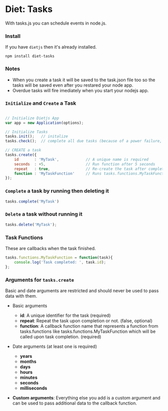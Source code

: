 # Diet: Tasks
With tasks.js you can schedule events in node.js.  

### Install
If you have `dietjs` then it's already installed.
```
npm install diet-tasks
```

### Notes
- When you create a task it will be saved to the task.json file too so the tasks will be saved even after you restared your node app.
- Overdue tasks will fire imediately when you start your nodejs app.

### `Initialize` and `Create` a Task
```javascript

// Initialize Dietjs App
var app = new Application(options);

// Initialize Tasks
tasks.init(); 	// initalize
tasks.check();  // complete all due tasks (because of a power failure, system reboot, server restart etc.)

// CREATE a task
tasks.create({
	id		 : 'MyTask', 			// A unique name is required
	seconds	 : +5, 					// Run function after 5 seconds
	repeat	 : true, 				// Re-create the task after completion
	function : 'MyTaskFunction' 	// Runs tasks.functions.MyTaskFunction
});
```

### `Complete` a task by running then deleting it
```javascript
tasks.complete('MyTask')
```

### `Delete` a task without running it
```javascript
tasks.delete('MyTask');
```

### Task Functions
These are callbacks when the task finished.
```javascript
tasks.functions.MyTaskFunction = function(task){
	console.log('Task completed: ', task.id);
};
```

### Arguments for `tasks.create`
Basic and date arguments are restricted and should never be used to pass data with them.

- Basic arguments
	- **id**: A unique identifier for the task (required)
	- **repeat**: Repeat the task upon completion or not. (false, optional)
	- **function**: A callback function name that represents a function from tasks.functions like tasks.functions.MyTaskFunction which will be called upon task completion. (required)
	
- Date arguments (at least one is required)
	- **years**
	- **months**
	- **days**
	- **hours**
	- **minutes**
	- **seconds**
	- **milliseconds**
	
- **Custom arguments**: Everything else you add is a custom argument and can be used to pass additional data to the callback function.
